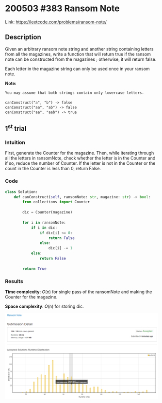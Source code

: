 # 200503 #383 Ransom Note
Link: https://leetcode.com/problems/ransom-note/

## Description
Given an arbitrary ransom note string and another string containing letters from all the magazines, write a function that will return true if the ransom note can be constructed from the magazines ; otherwise, it will return false.

Each letter in the magazine string can only be used once in your ransom note.

**Note:**

    You may assume that both strings contain only lowercase letters.

    canConstruct("a", "b") -> false
    canConstruct("aa", "ab") -> false
    canConstruct("aa", "aab") -> true

## 1<sup>st</sup> trial

### Intuition
First, generate the Counter for the magazine. Then, while iterating through all the letters in ransomNote, check whether the letter is in the Counter and if so, reduce the number of Counter. If the letter is not in the Counter or the count in the Counter is less than 0, return False. 

### Code
```python
class Solution:
    def canConstruct(self, ransomNote: str, magazine: str) -> bool:
        from collections import Counter
        
        dic = Counter(magazine)
        
        for i in ransomNote:
            if i in dic:
                if dic[i] <= 0:
                    return False
                else:
                    dic[i] -= 1
            else:
                return False
        
        return True
```

### Results
**Time complexity**: *O*(n) for single pass of the ransomNote and making the Counter for the magazine.

**Space complexity**: *O*(n) for storing dic.

![1st trial](https://github.com/minyookim/DailyCoding/blob/master/200503%20%23383%20Ransom%20Note/1st%20trial.png)
